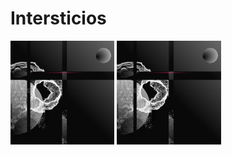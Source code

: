 # Intersticios

<img src="https://github.com/andrusenn/intersticios/blob/master/images/00.png?raw=true" style="width:33%">
<img src="https://github.com/andrusenn/intersticios/blob/master/images/00.png?raw=true" style="width:33%">
